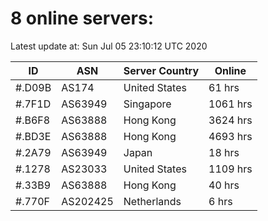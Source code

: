 # 8 online servers:

Latest update at: Sun Jul 05 23:10:12 UTC 2020

| ID | ASN | Server Country | Online |
| -- | --- | -------------- | ------ |
| #.D09B | AS174 | United States | 61 hrs |
| #.7F1D | AS63949 | Singapore | 1061 hrs |
| #.B6F8 | AS63888 | Hong Kong | 3624 hrs |
| #.BD3E | AS63888 | Hong Kong | 4693 hrs |
| #.2A79 | AS63949 | Japan | 18 hrs |
| #.1278 | AS23033 | United States | 1109 hrs |
| #.33B9 | AS63888 | Hong Kong | 40 hrs |
| #.770F | AS202425 | Netherlands | 6 hrs |

